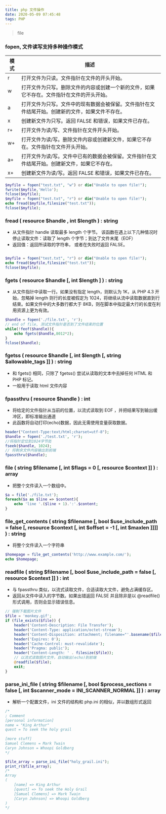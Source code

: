 ```yaml
---
title: php 文件操作
date: 2020-05-09 07:45:48
tags: PHP
---
```


> file


<!-- more -->


### fopen, 文件读写支持多种操作模式

模式|描述
--|--
r|	打开文件为只读。文件指针在文件的开头开始。
w|	打开文件为只写。删除文件的内容或创建一个新的文件，如果它不存在。文件指针在文件的开头开始。
a|	打开文件为只写。文件中的现有数据会被保留。文件指针在文件结尾开始。创建新的文件，如果文件不存在。
x|	创建新文件为只写。返回 FALSE 和错误，如果文件已存在。
r+|	打开文件为读/写、文件指针在文件开头开始。
w+|	打开文件为读/写。删除文件内容或创建新文件，如果它不存在。文件指针在文件开头开始。
a+|	打开文件为读/写。文件中已有的数据会被保留。文件指针在文件结尾开始。创建新文件，如果它不存在。
x+|	创建新文件为读/写。返回 FALSE 和错误，如果文件已存在。

```php
$myfile = fopen("test.txt", "w") or die("Unable to open file!");
fwrite($myfile,'Hello');
fclose($myfile);
$myfile = fopen("test.txt", "r") or die("Unable to open file!");
echo fread($myfile,filesize("test.txt"));
fclose($myfile);

```


### fread ( resource $handle , int $length ) : string
- 从文件指针 handle 读取最多 length 个字节。 该函数在遇上以下几种情况时停止读取文件：读取了 length 个字节；到达了文件末尾（EOF）
- 返回值：返回所读取的字符串， 或者在失败时返回 FALSE。

```php

$myfile = fopen("test.txt", "r") or die("Unable to open file!");
echo fread($myfile,filesize("test.txt"));
fclose($myfile);

```

### fgets ( resource $handle [, int $length ] ) : string
- 从文件指针中读取一行。如果没有指定 length，则默认为 1K，从 PHP 4.3 开始，忽略掉 length 则行的长度被假定为 1024，将继续从流中读取数据直到行结束。如果文件中的大多数行都大于 8KB，则在脚本中指定最大行的长度在利用资源上更为有效。

```php
$handle = fopen('./file.txt', 'r');
// end of file, 测试文件指针是否到了文件结束的位置
while(!feof($handle)){
    echo fgets($handle,8012*2);
}
fclose($handle);
```


### fgetss ( resource $handle [, int $length [, string $allowable_tags ]] ) : string
- 和 fgets() 相同，只除了 fgetss() 尝试从读取的文本中去掉任何 HTML 和 PHP 标记。
- 一般用于读取 html 文件内容

### fpassthru ( resource $handle ) : int
- 将给定的文件指针从当前的位置，以流式读取到 EOF ，并把结果写到输出缓冲区，即标准输出通道
- 此函数将自动打印(echo)数据，因此无需使用变量获取数据。

```php
header("Content-Type:text/html;charset=utf-8"); 
$handle = fopen('./test.txt', 'r');
//将指针定位到1024字节处
fseek($handle, 1024);
// 将剩余文件内容输出到前端
fpassthru($handle);
```

### file ( string $filename [, int $flags = 0 [, resource $context ]] ) : array
- 把整个文件读入一个数组中。

```php
$a = file('./file.txt');
foreach($a as $line => $content){
  	echo 'line '.($line + 1).':'.$content;
}
```

### file_get_contents ( string $filename [, bool $use_include_path = false [, resource $context [, int $offset = -1 [, int $maxlen ]]]] ) : string
- 将整个文件读入一个字符串

```php
$homepage = file_get_contents('http://www.example.com/');
echo $homepage;

```


### readfile ( string $filename [, bool $use_include_path = false [, resource $context ]] ) : int 
- 与 fpassthru 类似，以流式读取文件，合适读取大文件，避免占满缓存区。
- 返回从文件中读入的字节数。如果出错返回 FALSE 并且除非是以 @readfile() 形式调用，否则会显示错误信息。


```php
// 强制下载图片文件
$file = 'monkey.gif';
if (file_exists($file)) {
    header('Content-Description: File Transfer');
    header('Content-Type: application/octet-stream');
    header('Content-Disposition: attachment; filename="'.basename($file).'"');
    header('Expires: 0');
    header('Cache-Control: must-revalidate');
    header('Pragma: public');
    header('Content-Length: ' . filesize($file));
    // 以流式读取图片文件，自动输出(echo)到前端
    @readfile($file);
    exit;
}
```


### parse_ini_file ( string $filename [, bool $process_sections = false [, int $scanner_mode = INI_SCANNER_NORMAL ]] ) : array
- 解析一个配置文件，ini 文件的结构和 php.ini 的相似，并以数组形式返回

```php
/*
; Comment
[personal information]
name = "King Arthur"
quest = To seek the holy grail
 
[more stuff]
Samuel Clemens = Mark Twain
Caryn Johnson = Whoopi Goldberg
*/

$file_array = parse_ini_file("holy_grail.ini");
print_r($file_array);
/*
Array
(
    [name] => King Arthur
    [quest] => To seek the Holy Grail
    [Samuel Clemens] => Mark Twain
    [Caryn Johnson] => Whoopi Goldberg
)
*/
```